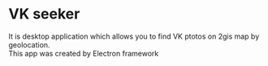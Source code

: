 # VK seeker
It is desktop application which allows you to find VK ptotos on 2gis map by geolocation.  
This app was created by Electron framework
